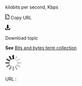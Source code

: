 # 

kilobits per second, Kbps

![Copy URL](media/kilobits-per-second/Copy.png)
Copy URL

![Download](media/kilobits-per-second/Download.png)

Download topic

**See** [Bits and bytes term collection](https://worldready.cloudapp.net/Styleguide/Read?id=2700&topicid=26920)

![In progress](media/kilobits-per-second/activity-large.gif)

URL :
